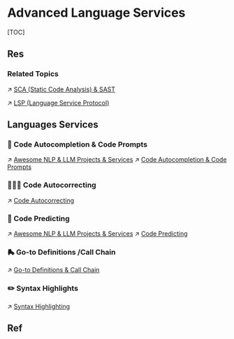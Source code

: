 # Advanced Language Services

[TOC]



## Res
### Related Topics
↗ [SCA (Static Code Analysis) & SAST](../../../../CyberSecurity/🏰%20Cybersecurity%20Basics%20&%20InfoSec/🍦%20Software%20Security/🪆%20Software%20Analysis%20&%20Binary%20Engineering/📌%20Software%20Analysis%20Basics/👚%20SCA%20(Static%20Code%20Analysis)%20&%20SAST/SCA%20(Static%20Code%20Analysis)%20&%20SAST.md)

↗ [LSP (Language Service Protocol)](❤️‍🔥%20LSP%20(Language%20Service%20Protocol)/LSP%20(Language%20Service%20Protocol).md)



## Languages Services
### 🤖 Code Autocompletion & Code Prompts
↗ [Awesome NLP & LLM Projects & Services](../../../Generic%20Software%20Tools%20&%20Projects/🕶️%20Awesome%20AI%20(Tools)/Awesome%20NLP%20&%20LLM%20Projects%20&%20Services.md)
↗ [Code Autocompletion & Code Prompts](Code%20Autocompletion%20&%20Code%20Prompts.md)


### 🧑🏽‍🏫 Code Autocorrecting
↗ [Code Autocorrecting](Code%20Autocorrecting.md)


### 🔮 Code Predicting
↗ [Awesome NLP & LLM Projects & Services](../../../Generic%20Software%20Tools%20&%20Projects/🕶️%20Awesome%20AI%20(Tools)/Awesome%20NLP%20&%20LLM%20Projects%20&%20Services.md)
↗ [Code Predicting](Code%20Predicting.md)


### 🛼 Go-to Definitions /Call Chain
↗ [Go-to Definitions & Call Chain](Go-to%20Definitions%20&%20Call%20Chain.md)


### ✏️ Syntax Highlights
↗ [Syntax Highlighting](Syntax%20Highlighting.md)



## Ref

